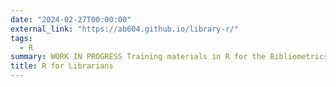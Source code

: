 ```yaml
---
date: "2024-02-27T00:00:00"
external_link: "https://ab604.github.io/library-r/"
tags:
  - R
summary: WORK IN PROGRESS Training materials in R for the Bibliometrics Team at the University of Southampton (UoS) Library Service.
title: R for Librarians
---
```

